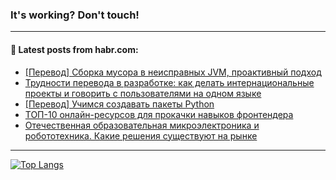 ### It's working? Don't touch!

---
<!--
#### 🛠️ Technical stack:

![C++](https://img.shields.io/badge/C++-informational?logo=c%2B%2B&style=flat&logoColor=white&color=9C033A)
![Java](https://img.shields.io/badge/Java-informational?logo=java&style=flat&logoColor=white&color=007396)
![Kotlin](https://img.shields.io/badge/Kotlin-informational?logo=Kotlin&style=flat&logoColor=white&color=0095D5)
![JS](https://img.shields.io/badge/JS-informational?logo=javaScript&style=flat&logoColor=black&color=F7Df1E) <br>
![HTML5](https://img.shields.io/badge/HTML5-informational?logo=html5&style=flat&logoColor=white&color=E34F26)
![CSS3](https://img.shields.io/badge/CSS3-informational?logo=css3&style=flat&logoColor=white&color=157286)
![Sass](https://img.shields.io/badge/Saas-informational?logo=sass&style=flat&logoColor=white&color=hotpink)
![PHP](https://img.shields.io/badge/PHP-informational?logo=php&style=flat&logoColor=white&color=777BB4) <br>
![WebPAck](https://img.shields.io/badge/WebPack-informational?logo=webPack&style=flat&logoColor=white&color=FF6F00)
![Bootstrap](https://img.shields.io/badge/Bootstrap-informational?logo=Bootstrap&style=flat&logoColor=white&color=7952B3)
![MySQL](https://img.shields.io/badge/MySQL-informational?logo=MySQL&style=flat&logoColor=white&color=00f) <br>
![NodeJS](https://img.shields.io/badge/NodeJS-informational?logo=node.js&style=flat&logoColor=white&color=43853D)
![Spring](https://img.shields.io/badge/Spring-informational?logo=Spring&style=flat&logoColor=white&color=0A9EDC)
![Angular](https://img.shields.io/badge/Vue-informational?logo=vue.js&style=flat&logoColor=white&color=red)
![Git](https://img.shields.io/badge/Git-informational?logo=git&style=flat&logoColor=white&color=darkorange)

___
-->

#### 💬 Latest posts from habr.com:

<!-- BLOG-POST-LIST:START -->
- [[Перевод] Сборка мусора в неисправных JVM, проактивный подход](https://habr.com/ru/post/700224/?utm_source=habrahabr&utm_medium=rss&utm_campaign=700224)
- [Трудности перевода в разработке: как делать интернациональные проекты и говорить с пользователями на одном языке](https://habr.com/ru/post/699852/?utm_source=habrahabr&utm_medium=rss&utm_campaign=699852)
- [[Перевод] Учимся создавать пакеты Python](https://habr.com/ru/post/700282/?utm_source=habrahabr&utm_medium=rss&utm_campaign=700282)
- [ТОП-10 онлайн-ресурсов для прокачки навыков фронтендера](https://habr.com/ru/post/700274/?utm_source=habrahabr&utm_medium=rss&utm_campaign=700274)
- [Отечественная образовательная микроэлектроника и робототехника. Какие решения существуют на рынке](https://habr.com/ru/post/700278/?utm_source=habrahabr&utm_medium=rss&utm_campaign=700278)
<!-- BLOG-POST-LIST:END -->

---

[![Top Langs](https://github-readme-stats.vercel.app/api/top-langs/?username=zloylis&layout=compact&hide_border=true&theme=dracula)](https://github.com/zloylis)
